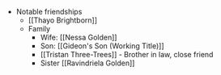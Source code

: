 * Notable friendships
	* [[Thayo Brightborn]]
	* Family
		* Wife: [[Nessa Golden]]
		* Son: [[Gideon's Son (Working Title)]]
		* [[Tristan Three-Trees]] - Brother in law, close friend
		* Sister [[Ravindriela Golden]]